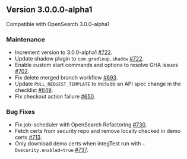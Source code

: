 ## Version 3.0.0.0-alpha1

Compatible with OpenSearch 3.0.0-alpha1

### Maintenance
* Increment version to 3.0.0-alpha1 [#722](https://github.com/opensearch-project/job-scheduler/pull/722).
* Update shadow plugin to `com.gradleup.shadow` [#722](https://github.com/opensearch-project/job-scheduler/pull/722).
* Enable custom start commands and options to resolve GHA issues [#702](https://github.com/opensearch-project/job-scheduler/pull/702).
* Fix delete merged branch workflow [#693](https://github.com/opensearch-project/job-scheduler/pull/693).
* Update `PULL_REQUEST_TEMPLATE` to include an API spec change in the checklist [#649](https://github.com/opensearch-project/job-scheduler/pull/649).
* Fix checkout action failure [#650](https://github.com/opensearch-project/job-scheduler/pull/650).

### Bug Fixes
* Fix job-scheduler with OpenSearch Refactoring [#730](https://github.com/opensearch-project/job-scheduler/pull/730).
* Fetch certs from security repo and remove locally checked in demo certs [#713](https://github.com/opensearch-project/job-scheduler/pull/713).
* Only download demo certs when integTest run with `-Dsecurity.enabled=true` [#737](https://github.com/opensearch-project/job-scheduler/pull/737).
